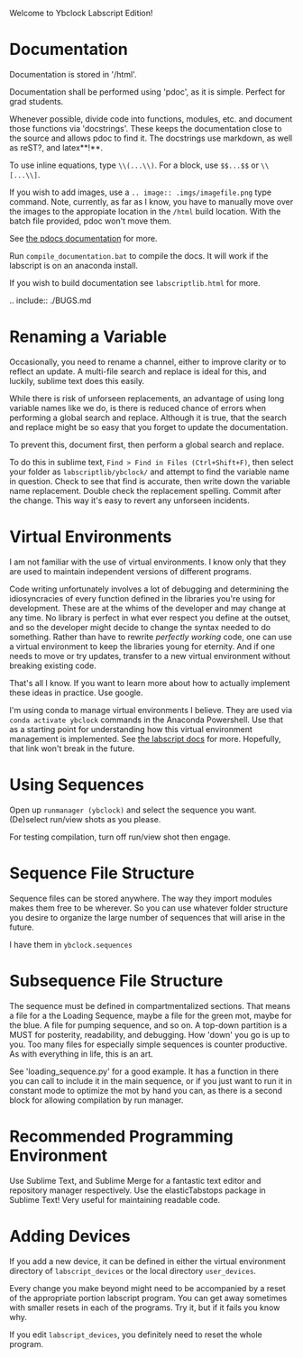 Welcome to Ybclock Labscript Edition!

# Documentation

Documentation is stored in '/html'.

Documentation shall be performed using 'pdoc', as it is simple. Perfect for grad
students. 

Whenever possible, divide code into functions, modules, etc. and document those
functions via  'docstrings'. These keeps the documentation close to the source
and allows pdoc to find it. The docstrings use markdown, as well as reST?, and latex**!**.

To use inline equations, type `\\(...\\)`. For a block, use `$$...$$` or `\\[...\\]`.

If you wish to add images, use a `.. image:: .imgs/imagefile.png` type
command. Note, currently, as far as I know, you have to manually move over the
images to the appropiate location in the `/html` build location. With the
batch file provided, pdoc won't move them.

See [the pdocs documentation](https://pdoc3.github.io/pdoc/doc/pdoc/#gsc.tab=0) 
for more.

Run `compile_documentation.bat` to compile the docs. It will work if the labscript
is on an anaconda install.

If you wish to build documentation see `labscriptlib.html` for more.

.. include:: ./BUGS.md

# Renaming a Variable

Occasionally, you need to rename a channel, either to improve clarity or to
reflect an update. A multi-file search and replace is ideal for this, and
luckily, sublime text does this easily. 

While there is risk of unforseen replacements, an advantage of using long
variable names like we do, is there is reduced chance of errors when
performing a global search and replace. Although it is true, that the search
and replace might be so easy that you forget to update the documentation. 

To prevent this, document first, then perform a global search and replace.

To do this in sublime text, `Find > Find in Files (Ctrl+Shift+F)`, then select
your folder as `labscriptlib/ybclock/` and attempt to find the variable name
in question. Check to see that find is accurate, then write down the variable
name replacement. Double check the replacement spelling. Commit after the
change. This way it's easy to revert any unforseen incidents.



# Virtual Environments

I am not familiar with the use of virtual environments. I know only that they 
are used to maintain independent versions of different programs. 

Code writing unfortunately involves a lot of debugging and determining the 
idiosyncracies of every function defined in the libraries you're using for 
development. These are at the whims of the developer and may change at any time.
No library is perfect in what ever respect you define at the outset, and so the 
developer might decide to change the syntax needed to do something. Rather than
have to rewrite *perfectly working* code, one can use a virtual environment to 
keep the libraries young for eternity. And if one needs to move or try updates,
transfer to a new virtual environment without breaking existing code.

That's all I know. If you want to learn more about how to actually implement 
these ideas in practice. Use google.

I'm using conda to manage virtual environments I believe. They are used via 
`conda activate ybclock` commands in the Anaconda Powershell. Use that as a starting point for understanding
how this virtual environment management is implemented. See [the labscript docs](https://docs.labscriptsuite.org/en/stable/installation/regular-anaconda/) for
more. Hopefully, that link won't break in the future.

# Using Sequences

Open up `runmanager (ybclock)` and select the sequence you want. (De)select
run/view shots as you please. 

For testing compilation, turn off run/view shot then engage.

# Sequence File Structure

Sequence files can be stored anywhere. The way they import modules makes them
free to be wherever. So you can use whatever folder structure you desire to
organize the large number of sequences that will arise in the future.

I have them in `ybclock.sequences`

# Subsequence File Structure

The sequence must be defined in compartmentalized sections. That means a file
for a the Loading Sequence, maybe a file for the green mot, maybe for the blue.
A file for pumping sequence, and so on. A top-down partition is a MUST for
posterity, readability, and debugging. How 'down' you go is up to you. Too many
files for especially simple sequences is counter productive. As with everything
in life, this is an art.

See 'loading_sequence.py' for a good example. It has a function in there you can
 call to include it in the main sequence, or if you just want to run it in
constant mode to optimize the mot by hand you can, as there is a second block
for allowing compilation by run manager.

# Recommended Programming Environment

Use Sublime Text, and Sublime Merge for a fantastic text editor and repository
manager respectively.  Use the elasticTabstops package in Sublime Text! Very
useful for maintaining readable code.

# Adding Devices

If you add a new device, it can be defined in either the virtual environment
directory of `labscript_devices` or the local directory `user_devices`.

Every change you make beyond might need to be accompanied by a reset of the
appropriate portion labscript program.  You can get away sometimes with
smaller resets in each of the programs. Try it, but if it fails you know why.

If you edit `labscript_devices`, you definitely need to reset the whole program.